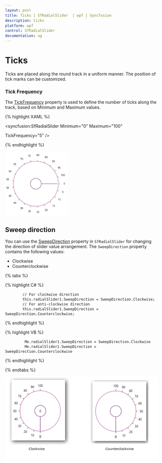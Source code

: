 ```yaml
---
layout: post
title: Ticks | SfRadialSlider  | wpf | Syncfusion
description: ticks 
platform: wpf
control: SfRadialSlider
documentation: ug
---
```


# Ticks 

Ticks are placed along the round track in a uniform manner. The position of tick marks can be customized.

### Tick Frequency

The [TickFrequency](https://help.syncfusion.com/cr/wpf/Syncfusion.SfRadialMenu.Wpf~Syncfusion.Windows.Controls.Navigation.SfRadialSlider~TickFrequency.html) property is used to define the number of ticks along the track, based on Minimum and Maximum values.


{% highlight XAML %}

<syncfusion:SfRadialSlider Minimum="0" Maximum="100"  

TickFrequency="5" />


{% endhighlight %}


![Ticks frequency](Concepts_images/Concepts_img2.png) 

## Sweep direction
You can use the [SweepDirection](https://help.syncfusion.com/cr/wpf/Syncfusion.SfRadialMenu.Wpf~Syncfusion.Windows.Controls.Navigation.SfRadialSlider~SweepDirection.html) property in `SfRadialSlider` for changing the direction of slider value arrangement. The `SweepDirection` property contains the following values:

* Clockwise
* Counterclockwise

{% tabs %}

{% highlight C# %}

            // For clockwise direction
            this.radialSlider1.SweepDirection = SweepDirection.Clockwise;
            // For anti-clockwise direction
            this.radialSlider1.SweepDirection = SweepDirection.Counterclockwise;

{% endhighlight %}


{% highlight VB %}

             Me.radialSlider1.SweepDirection = SweepDirection.Clockwise
             Me.radialSlider1.SweepDirection = SweepDirection.Counterclockwise

{% endhighlight %}

{% endtabs %}

![SweepDirection](Ticks_images/Slider-Sweep-Direction.png)


